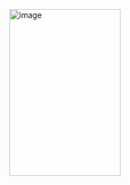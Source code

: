 



<img width="200" height="300" alt="image" src="https://github.com/user-attachments/assets/f1a0d29b-1665-4fc8-9739-aad7bbc86b11" />


